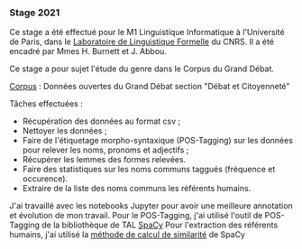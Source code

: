 ### Stage 2021

Ce stage a été effectué pour le M1 Linguistique Informatique à l'Université de Paris, dans le [Laboratoire de Linguistique Formelle](http://www.llf.cnrs.fr/) du CNRS. Il a été encadré par Mmes H. Burnett et J. Abbou.

Ce stage a pour sujet l'étude du genre dans le Corpus du Grand Débat.

[Corpus](https://granddebat.fr/pages/donnees-ouvertes) : Données ouvertes du Grand Débat section "Débat et Citoyenneté"

Tâches effectuées :
- Récupération des données au format csv ;
- Nettoyer les données ; 
- Faire de l'étiquetage morpho-syntaxique (POS-Tagging) sur les données pour relever les noms, pronoms et adjectifs ;
- Récupérer les lemmes des formes relevées.
- Faire des statistiques sur les noms communs taggués (fréquence et occurence).
- Extraire de la liste des noms communs les référents humains.



J'ai travaillé avec les notebooks Jupyter pour avoir une meilleure annotation et évolution de mon travail.
Pour le POS-Tagging, j'ai utilisé l'outil de POS-Tagging de la bibliothèque de TAL [SpaCy](https://spacy.io/usage/linguistic-features#pos-tagging)
Pour l'extraction des référents humains, j'ai utilisé la [méthode de calcul de similarité](https://spacy.io/usage/linguistic-features#vectors-similarity) de SpaCy

